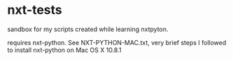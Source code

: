 nxt-tests
=========

sandbox for my scripts created while learning nxtpyton. 

requires nxt-python. 
See NXT-PYTHON-MAC.txt, very brief steps I followed to install nxt-python on Mac OS X 10.8.1
